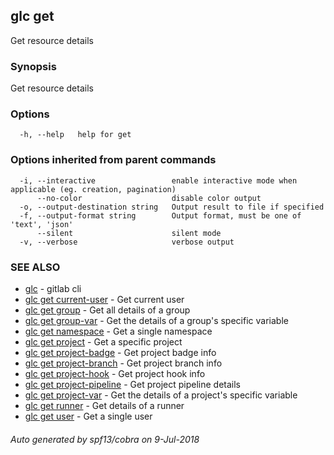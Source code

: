 ## glc get

Get resource details

### Synopsis

Get resource details

### Options

```
  -h, --help   help for get
```

### Options inherited from parent commands

```
  -i, --interactive                 enable interactive mode when applicable (eg. creation, pagination)
      --no-color                    disable color output
  -o, --output-destination string   Output result to file if specified
  -f, --output-format string        Output format, must be one of 'text', 'json'
      --silent                      silent mode
  -v, --verbose                     verbose output
```

### SEE ALSO

* [glc](glc.md)	 - gitlab cli
* [glc get current-user](glc_get_current-user.md)	 - Get current user
* [glc get group](glc_get_group.md)	 - Get all details of a group
* [glc get group-var](glc_get_group-var.md)	 - Get the details of a group's specific variable
* [glc get namespace](glc_get_namespace.md)	 - Get a single namespace
* [glc get project](glc_get_project.md)	 - Get a specific project
* [glc get project-badge](glc_get_project-badge.md)	 - Get project badge info
* [glc get project-branch](glc_get_project-branch.md)	 - Get project branch info
* [glc get project-hook](glc_get_project-hook.md)	 - Get project hook info
* [glc get project-pipeline](glc_get_project-pipeline.md)	 - Get project pipeline details
* [glc get project-var](glc_get_project-var.md)	 - Get the details of a project's specific variable
* [glc get runner](glc_get_runner.md)	 - Get details of a runner
* [glc get user](glc_get_user.md)	 - Get a single user

###### Auto generated by spf13/cobra on 9-Jul-2018
